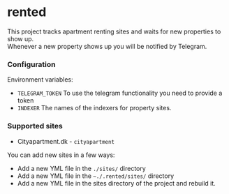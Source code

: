 # rented
This project tracks apartment renting sites and waits for new properties to show up.  
Whenever a new property shows up you will be notified by Telegram.

### Configuration

Environment variables:
- `TELEGRAM_TOKEN` To use the telegram functionality you need to provide a token
- `INDEXER` The names of the indexers for property sites.

### Supported sites  
- Cityapartment.dk - `cityapartment`
  
You can add new sites in a few ways:
- Add a new YML file in the `./sites/` directory
- Add a new YML file in the `~./.rented/sites/` directory
- Add a new YML file in the sites directory of the project and rebuild it.
